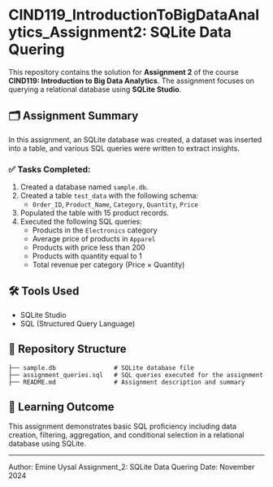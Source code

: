 # CIND119_IntroductionToBigDataAnalytics_Assignment2: SQLite Data Quering

This repository contains the solution for **Assignment 2** of the course **CIND119: Introduction to Big Data Analytics**. The assignment focuses on querying a relational database using **SQLite Studio**.

## 🗂️ Assignment Summary

In this assignment, an SQLite database was created, a dataset was inserted into a table, and various SQL queries were written to extract insights.

### ✅ Tasks Completed:
1. Created a database named `sample.db`.
2. Created a table `test_data` with the following schema:
   - `Order_ID`, `Product_Name`, `Category`, `Quantity`, `Price`
3. Populated the table with 15 product records.
4. Executed the following SQL queries:
   - Products in the `Electronics` category
   - Average price of products in `Apparel`
   - Products with price less than 200
   - Products with quantity equal to 1
   - Total revenue per category (Price × Quantity)

## 🛠 Tools Used
- SQLite Studio
- SQL (Structured Query Language)

## 📁 Repository Structure
```
├── sample.db                # SQLite database file
├── assignment_queries.sql   # SQL queries executed for the assignment
├── README.md                # Assignment description and summary
```

## 🎯 Learning Outcome
This assignment demonstrates basic SQL proficiency including data creation, filtering, aggregation, and conditional selection in a relational database using SQLite.

---

Author: Emine Uysal
Assignment_2: SQLite Data Quering
Date: November 2024

